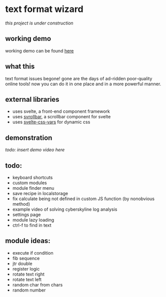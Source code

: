 # text format wizard

*this project is under construction*

## working demo

working demo can be found [here](https://quasar.name/text-format-wizard/)

## what this

text format issues begone!
gone are the days of ad-ridden poor-quality online tools! now you can do it in one place and in a more powerful manner.

## external libraries

- uses svelte, a front-end component framework
- uses [svrollbar](https://github.com/daylilyfield/svrollbar), a scrollbar component for svelte
- uses [svelte-css-vars](https://github.com/kaisermann/svelte-css-vars) for dynamic css

## demonstration

*todo: insert demo video here*

## todo:

- keyboard shortcuts
- custom modules
- module finder menu
- save recipe in localstorage
- fix calculate being not defined in custom JS function (by nonobvious method)
- example video of solving cyberskyline log analysis
- settings page
- module lazy loading
- ctrl-f to find in text

## module ideas:
- execute if condition
- fib sequence
- jtr double
- register logic
- rotate text right
- rotate text left
- random char from chars
- random number
